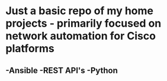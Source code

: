 # Just a basic repo of my home projects - primarily focused on network automation for Cisco platforms

-Ansible
-REST API's
-Python
-
